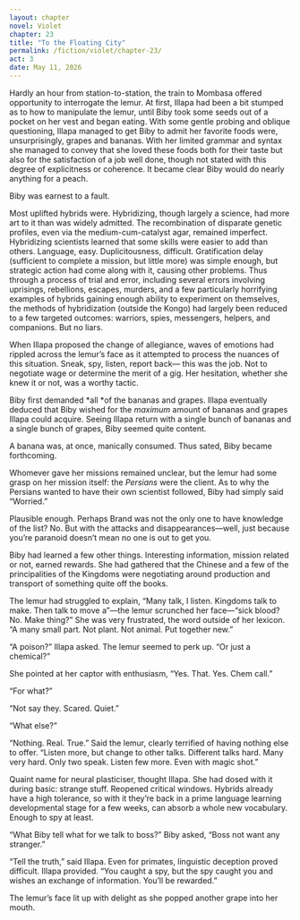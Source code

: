 ```yaml
---
layout: chapter
novel: Violet
chapter: 23
title: "To the Floating City"
permalink: /fiction/violet/chapter-23/
act: 3
date: May 11, 2026
---
```

Hardly an hour from station-to-station, the train to Mombasa offered opportunity to interrogate the lemur. At first, Illapa had been a bit stumped as to how to manipulate the lemur, until Biby took some seeds out of a pocket on her vest and began eating. With some gentle probing and oblique questioning, Illapa managed to get Biby to admit her favorite foods were, unsurprisingly, grapes and bananas. With her limited grammar and syntax she managed to convey that she loved these foods both for their taste but also for the satisfaction of a job well done, though not stated with this degree of explicitness or coherence. It became clear Biby would do nearly anything for a peach.

Biby was earnest to a fault.

Most uplifted hybrids were. Hybridizing, though largely a science, had more art to it than was widely admitted. The recombination of disparate genetic profiles, even via the medium-cum-catalyst agar, remained imperfect. Hybridizing scientists learned that some skills were easier to add than others. Language, easy. Duplicitousness, difficult. Gratification delay (sufficient to complete a mission, but little more) was simple enough, but strategic action had come along with it, causing other problems. Thus through a process of trial and error, including several errors involving uprisings, rebellions, escapes, murders, and a few particularly horrifying examples of hybrids gaining enough ability to experiment on themselves, the methods of hybridization (outside the Kongo) had largely been reduced to a few targeted outcomes: warriors, spies, messengers, helpers, and companions. But no liars.

When Illapa proposed the change of allegiance, waves of emotions had rippled across the lemur’s face as it attempted to process the nuances of this situation. Sneak, spy, listen, report back— this was the job. Not to negotiate wage or determine the merit of a gig. Her hesitation, whether she knew it or not, was a worthy tactic.

Biby first demanded *all *of the bananas and grapes. Illapa eventually deduced that Biby wished for the *maximum* amount of bananas and grapes Illapa could acquire. Seeing Illapa return with a single bunch of bananas and a single bunch of grapes, Biby seemed quite content. 

A banana was, at once, manically consumed. Thus sated, Biby became forthcoming. 

Whomever gave her missions remained unclear, but the lemur had some grasp on her mission itself: the *Persians* were the client. As to why the Persians wanted to have their own scientist followed, Biby had simply said “Worried.”

Plausible enough. Perhaps Brand was not the only one to have knowledge of the list? No. But with the attacks and disappearances—well, just because you’re paranoid doesn’t mean no one is out to get you.

Biby had learned a few other things. Interesting information, mission related or not, earned rewards. She had gathered that the Chinese and a few of the principalities of the Kingdoms were negotiating around production and transport of something quite off the books.

The lemur had struggled to explain, “Many talk, I listen. Kingdoms talk to make. Then talk to move a”—the lemur scrunched her face—“sick blood? No. Make thing?” She was very frustrated, the word outside of her lexicon. “A many small part. Not plant. Not animal. Put together new.”

“A poison?” Illapa asked. The lemur seemed to perk up. “Or just a chemical?”

She pointed at her captor with enthusiasm, “Yes. That. Yes. Chem call.”

“For what?”

“Not say they. Scared. Quiet.”

“What else?”

“Nothing. Real. True.” Said the lemur, clearly terrified of having nothing else to offer. “Listen more, but change to other talks. Different talks hard. Many very hard. Only two speak. Listen few more. Even with magic shot.”

Quaint name for neural plasticiser, thought Illapa. She had dosed with it during basic: strange stuff. Reopened critical windows. Hybrids already have a high tolerance, so with it they’re back in a prime language learning developmental stage for a few weeks, can absorb a whole new vocabulary. Enough to spy at least.

“What Biby tell what for we talk to boss?” Biby asked, “Boss not want any stranger.”

“Tell the truth,” said Illapa. Even for primates, linguistic deception proved difficult. Illapa provided. “You caught a spy, but the spy caught you and wishes an exchange of information. You’ll be rewarded.”

The lemur’s face lit up with delight as she popped another grape into her mouth.